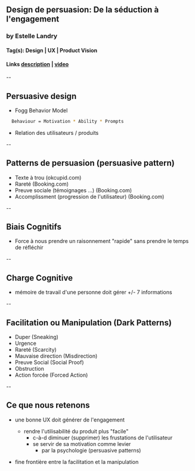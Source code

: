 ## Design de persuasion: De la séduction à l'engagement

### by Estelle Landry

#### Tag(s): Design | UX | Product Vision

#### Links [description](https://cfp.devoxx.fr/2021/talk/DLZ-7236/Design_de_persuasion_:_De_la_seduction_a_l'engagement_.html) | [video](https://cfp.devoxx.fr/2021/talk/DLZ-7236/Design_de_persuasion_:_De_la_seduction_a_l'engagement_.html)

--

## Persuasive design

- Fogg Behavior Model

```sh
  Behaviour = Motivation * Ability * Prompts
```
  
- Relation des utilisateurs / produits

--

## Patterns de persuasion (persuasive pattern)

- Texte à trou (okcupid.com)
- Rareté (Booking.com)
- Preuve sociale (témoignages ...) (Booking.com)
- Accomplissment (progression de l'utilisateur) (Booking.com)

--

## Biais Cognitifs

- Force à nous prendre un raisonnement "rapide" sans prendre le temps de réfléchir

--

## Charge Cognitive

- mémoire de travail d'une personne doit gérer +/- 7 informations

--

## Facilitation ou Manipulation (Dark Patterns)

- Duper (Sneaking)
- Urgence
- Rareté (Scarcity)
- Mauvaise direction (Misdirection)
- Preuve Social (Social Proof)
- Obstruction
- Action forcée (Forced Action)

--

## Ce que nous retenons

- une bonne UX doit générer de l'engagement
  - rendre l'utilisabilité du produit plus "facile"
    - c-à-d diminuer (supprimer) les frustations de l'utilisateur
    - se servir de sa motivation comme levier
      - par la psychologie (persuasive patterns)

- fine frontière entre la facilitation et la manipulation

[talk-description]: https://cfp.devoxx.fr/2021/talk/DLZ-7236/Design_de_persuasion_:_De_la_seduction_a_l'engagement_.html
[talk-video]: https://cfp.devoxx.fr/2021/talk/DLZ-7236/Design_de_persuasion_:_De_la_seduction_a_l'engagement_.html
